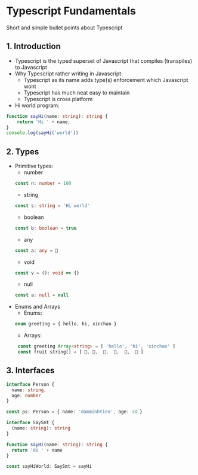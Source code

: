 # Typescript Fundamentals
Short and simple bullet points about Typescript
## 1. Introduction
+ Typescript is the typed superset of Javascript that compiles (transpiles) to Javascript
+ Why Typescript rather writing in Javascript:
  + Typescript as its name adds type(s) enforcement which Javascript wont
  + Typescript has much neat easy to maintain
  + Typescript is cross platform
+ Hi world program:
```typescript
function sayHi(name: string): string { 
    return 'Hi ' + name;
} 
console.log(sayHi('world'))
```
## 2. Types
+ Primitive types:
  + number
  ```typescript
  const n: number = 100
  ```
  + string
  ```typescript
  const s: string = 'Hi world'
  ```
  + boolean
  ```typescript
  const b: boolean = true
  ```
  + any
  ```typescript
  const a: any = 💟
  ```
  + void
  ```typescript
  const v = (): void => {}
  ```
  + null
  ```typescript
  const a: null = null
  ```
+ Enums and Arrays
  + Enums:
   ```typescript
   enum greeting = { hello, hi, xinchao }
   ```
  + Arrays:
  ```typescript
   const greeting Array<string> = [ 'hello', 'hi', 'xinchao' ]
   const fruit string[] = [ 🍏, 🍉,  🥝,  🍇,  🥑,  🥥 ]
   ```
## 3. Interfaces
```typescript
interface Person {
  name: string,
  age: number
}

const ps: Person = { name: 'damminhtien', age: 18 } 

interface SaySmt {
  (name: string): string
}

function sayHi(name: string): string {
  return 'Hi ' + name
}

const sayHiWorld: SaySmt = sayHi
```
